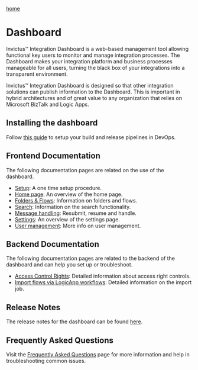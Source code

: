 [home](../README.md)

# Dashboard

Invictus™ Integration Dashboard is a web-based management tool allowing functional key users to monitor and manage integration processes. The Dashboard makes your integration platform and business processes manageable for all users, turning the black box of your integrations into a transparent environment.

Invictus™ Integration Dashboard is designed so that other integration solutions can publish information to the Dashboard. This is important in hybrid architectures and of great value to any organization that relies on Microsoft BizTalk and Logic Apps.

## Installing the dashboard

Follow [this guide](installation/dashboard-installation.md) to setup your build and release pipelines in DevOps.

## Frontend Documentation

The following documentation pages are related on the use of the dashboard.

* [Setup](setup.md): A one time setup procedure.
* [Home page](home.md): An overview of the home page.
* [Folders & Flows](foldersflows.md): Information on folders and flows.
* [Search](search.md): Information on the search functionality.
* [Message handling](messagehandling.md): Resubmit, resume and handle.
* [Settings](settings.md): An overview of the settings page.
* [User management](usermanagement.md): More info on user management.

## Backend Documentation

The following documentation pages are related to the backend of the dashboard and can help you set up or troubleshoot.

* [Access Control Rights](accesscontrolrights.md): Detailed information about access right controls.
* [Import flows via LogicApp workflows](import-flows-via-la.md): Detailed information on the import job.

## Release Notes

The release notes for the dashboard can be found [here](https://github.com/invictus-integration/docs-ifa/releases).

## Frequently Asked Questions

Visit the [Frequently Asked Questions](support/faq.md) page for more information and help in troubleshooting common issues.
